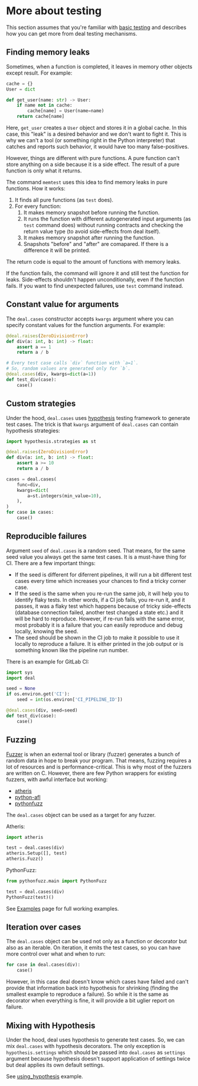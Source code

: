 # More about testing

This section assumes that you're familiar with [basic testing](../basic/tests.md) and describes how you can get more from deal testing mechanisms.

## Finding memory leaks

Sometimes, when a function is completed, it leaves in memory other objects except result. For example:

```python
cache = {}
User = dict

def get_user(name: str) -> User:
    if name not in cache:
        cache[name] = User(name=name)
    return cache[name]
```

Here, `get_user` creates a `User` object and stores it in a global cache. In this case, this "leak" is a desired behavior and we don't want to fight it. This is why we can't a tool (or something right in the Python interpreter) that catches and reports such behavior, it would have too many false-positives.

However, things are different with pure functions. A pure function can't store anything on a side because it is a side effect. The result of a pure function is only what it returns.

The command `memtest` uses this idea to find memory leaks in pure functions. How it works:

1. It finds all pure functions (as `test` does).
1. For every function:
    1. It makes memory snapshot before running the function.
    1. It runs the function with different autogenerated input arguments (as `test` command does) without running contracts and checking the return value type (to avoid side-effects from deal itself).
    1. It makes memory snapshot after running the function.
    1. Snapshots "before" and "after" are comapared. If there is a difference it will be printed.

The return code is equal to the amount of functions with memory leaks.

If the function fails, the command will ignore it and still test the function for leaks. Side-effects shouldn't happen unconditionally, even if the function fails. If you want to find unexpected failures, use `test` command instead.

## Constant value for arguments

The `deal.cases` constructor accepts `kwargs` argument where you can specify constant values for the function arguments. For example:

```python
@deal.raises(ZeroDivisionError)
def div(a: int, b: int) -> float:
    assert a == 1
    return a / b

# Every test case calls `div` function with `a=1`.
# So, random values are generated only for `b`.
@deal.cases(div, kwargs=dict(a=1))
def test_div(case):
    case()
```

## Custom strategies

Under the hood, `deal.cases` uses [hypothesis](https://hypothesis.readthedocs.io/en/latest/index.html) testing framework to generate test cases. The trick is that `kwargs` argument of `deal.cases` can contain hypothesis strategies:

```python
import hypothesis.strategies as st

@deal.raises(ZeroDivisionError)
def div(a: int, b: int) -> float:
    assert a >= 10
    return a / b

cases = deal.cases(
    func=div,
    kwargs=dict(
        a=st.integers(min_value=10),
    ),
)
for case in cases:
    case()
```

## Reproducible failures

Argument `seed` of `deal.cases` is a random seed. That means, for the same seed value you always get the same test cases. It is a must-have thing for CI. There are a few important things:

+ If the seed is different for diferrent pipelines, it will run a bit different test cases every time which increases your chances to find a tricky corner case.
+ If the seed is the same when you re-run the same job, it will help you to identify flaky tests. In other words, if a CI job fails, you re-run it, and it passes, it was a flaky test which happens because of tricky side-effects (database connection failed, another test changed a state etc.) and it will be hard to reproduce. However, if re-run fails with the same error, most probably it is a failure that you can easily reproduce and debug locally, knowing the seed.
+ The seed should be shown in the CI job to make it possible to use it locally to reproduce a failure. It is either printed in the job output or is something known like the pipeline run number.

There is an example for GitLab CI:

```python
import sys
import deal

seed = None
if os.environ.get('CI'):
    seed = int(os.environ['CI_PIPELINE_ID'])

@deal.cases(div, seed=seed)
def test_div(case):
    case()
```

## Fuzzing

[Fuzzer](https://en.wikipedia.org/wiki/Fuzzing) is when an external tool or library (fuzzer) generates a bunch of random data in hope to break your program. That means, fuzzing requires a lot of resources and is performance-critical. This is why most of the fuzzers are written on C. However, there are few Python wrappers for existing fuzzers, with awful interface but working:

+ [atheris](https://github.com/google/atheris)
+ [python-afl](https://github.com/jwilk/python-afl)
+ [pythonfuzz](https://gitlab.com/gitlab-org/security-products/analyzers/fuzzers/pythonfuzz)

The `deal.cases` object can be used as a target for any fuzzer.

Atheris:

```python
import atheris

test = deal.cases(div)
atheris.Setup([], test)
atheris.Fuzz()
```

PythonFuzz:

```python
from pythonfuzz.main import PythonFuzz

test = deal.cases(div)
PythonFuzz(test)()
```

See [Examples](./examples.html#fuzzing-atheris) page for full working examples.

## Iteration over cases

The `deal.cases` object can be used not only as a function or decorator but also as an iterable. On iteration, it emits the test cases, so you can have more control over what and when to run:

```python
for case in deal.cases(div):
    case()
```

However, in this case deal doesn't know which cases have failed and can't provide that information back into hypothesis for shrinking (finding the smallest example to reproduce a failure). So while it is the same as decorator when everything is fine, it will provide a bit uglier report on failure.

## Mixing with Hypothesis

Under the hood, deal uses hypothesis to generate test cases. So, we can mix `deal.cases` with hypothesis decorators. The only exception is `hypothesis.settings` which should be passed into `deal.cases` as `settings` argument because hypothesis doesn't support application of settings twice but deal applies its own default settings.

See [using_hypothesis](./examples.html#using-hypothesis) example.
